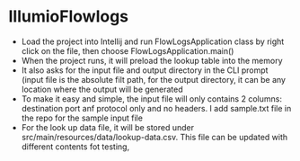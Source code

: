 # IllumioFlowlogs

- Load the project into Intellij and run FlowLogsApplication class by right click on the file, then choose FlowLogsApplication.main()
- When the project runs, it will preload the lookup table into the memory
- It also asks for the input file and output directory in the CLI prompt (input file is the absolute filt path, for the output directory, it can be any location where the output will be generated
- To make it easy and simple, the input file will only contains 2 columns: destination port anf protocol only and no headers. I add sample.txt file in the repo for the sample input file
- For the look up data file, it will be stored under src/main/resources/data/lookup-data.csv. This file can be updated with different contents fot testing,
